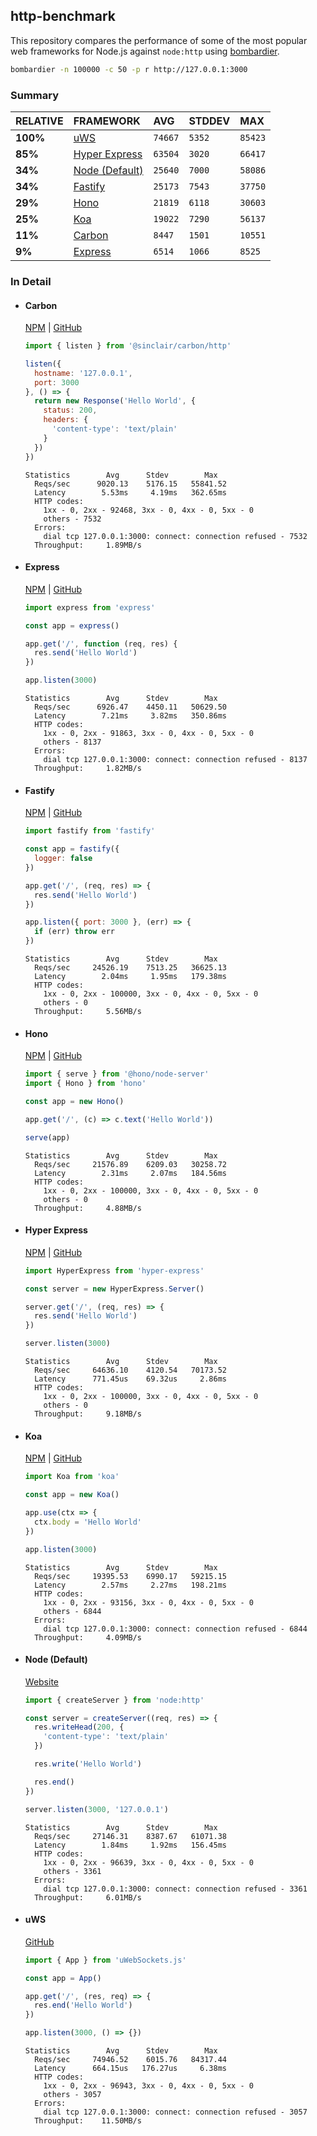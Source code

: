 ## http-benchmark

This repository compares the performance of some of the most popular web frameworks for Node.js against `node:http` using [bombardier](https://github.com/codesenberg/bombardier).

```bash
bombardier -n 100000 -c 50 -p r http://127.0.0.1:3000
```

### Summary

| RELATIVE | FRAMEWORK | AVG | STDDEV | MAX |
| :--- | :--- | :--- | :--- | :--- |
| **100%** | [uWS](#uws) | `74667` | `5352` | `85423` |
| **85%** | [Hyper Express](#hyper-express) | `63504` | `3020` | `66417` |
| **34%** | [Node (Default)](#node-default) | `25640` | `7000` | `58086` |
| **34%** | [Fastify](#fastify) | `25173` | `7543` | `37750` |
| **29%** | [Hono](#hono) | `21819` | `6118` | `30603` |
| **25%** | [Koa](#koa) | `19022` | `7290` | `56137` |
| **11%** | [Carbon](#carbon) | `8447` | `1501` | `10551` |
| **9%** | [Express](#express) | `6514` | `1066` | `8525` |


### In Detail

- #### Carbon
  [NPM](https://npmjs.com/@sinclair/carbon) | [GitHub](https://github.com/sinclairzx81/carbon)
  ```js
  import { listen } from '@sinclair/carbon/http'

  listen({
    hostname: '127.0.0.1',
    port: 3000
  }, () => {
    return new Response('Hello World', {
      status: 200,
      headers: {
        'content-type': 'text/plain'
      }
    })
  })
  ```

  ```
  Statistics        Avg      Stdev        Max
    Reqs/sec      9020.13    5176.15   55841.52
    Latency        5.53ms     4.19ms   362.65ms
    HTTP codes:
      1xx - 0, 2xx - 92468, 3xx - 0, 4xx - 0, 5xx - 0
      others - 7532
    Errors:
      dial tcp 127.0.0.1:3000: connect: connection refused - 7532
    Throughput:     1.89MB/s
  ```

- #### Express
  [NPM](https://npmjs.com/express) | [GitHub](https://github.com/expressjs/express)
  ```js
  import express from 'express'

  const app = express()

  app.get('/', function (req, res) {
    res.send('Hello World')
  })

  app.listen(3000)
  ```

  ```
  Statistics        Avg      Stdev        Max
    Reqs/sec      6926.47    4450.11   50629.50
    Latency        7.21ms     3.82ms   350.86ms
    HTTP codes:
      1xx - 0, 2xx - 91863, 3xx - 0, 4xx - 0, 5xx - 0
      others - 8137
    Errors:
      dial tcp 127.0.0.1:3000: connect: connection refused - 8137
    Throughput:     1.82MB/s
  ```

- #### Fastify
  [NPM](https://npmjs.com/fastify) | [GitHub](https://github.com/fastify/fastify)
  ```js
  import fastify from 'fastify'

  const app = fastify({
    logger: false
  })

  app.get('/', (req, res) => {
    res.send('Hello World')
  })

  app.listen({ port: 3000 }, (err) => {
    if (err) throw err
  })
  ```

  ```
  Statistics        Avg      Stdev        Max
    Reqs/sec     24526.19    7513.25   36625.13
    Latency        2.04ms     1.95ms   179.38ms
    HTTP codes:
      1xx - 0, 2xx - 100000, 3xx - 0, 4xx - 0, 5xx - 0
      others - 0
    Throughput:     5.56MB/s
  ```

- #### Hono
  [NPM](https://npmjs.com/hono) | [GitHub](https://github.com/honojs/hono)
  ```js
  import { serve } from '@hono/node-server'
  import { Hono } from 'hono'

  const app = new Hono()

  app.get('/', (c) => c.text('Hello World'))

  serve(app)
  ```

  ```
  Statistics        Avg      Stdev        Max
    Reqs/sec     21576.89    6209.03   30258.72
    Latency        2.31ms     2.07ms   184.56ms
    HTTP codes:
      1xx - 0, 2xx - 100000, 3xx - 0, 4xx - 0, 5xx - 0
      others - 0
    Throughput:     4.88MB/s
  ```

- #### Hyper Express
  [NPM](https://npmjs.com/hyper-express) | [GitHub](https://github.com/kartikk221/hyper-express)
  ```js
  import HyperExpress from 'hyper-express'

  const server = new HyperExpress.Server()

  server.get('/', (req, res) => {
    res.send('Hello World')
  })

  server.listen(3000)
  ```

  ```
  Statistics        Avg      Stdev        Max
    Reqs/sec     64636.10    4120.54   70173.52
    Latency      771.45us    69.32us     2.86ms
    HTTP codes:
      1xx - 0, 2xx - 100000, 3xx - 0, 4xx - 0, 5xx - 0
      others - 0
    Throughput:     9.18MB/s
  ```

- #### Koa
  [NPM](https://npmjs.com/koa) | [GitHub](https://github.com/koajs/koa)
  ```js
  import Koa from 'koa'

  const app = new Koa()

  app.use(ctx => {
    ctx.body = 'Hello World'
  })

  app.listen(3000)
  ```

  ```
  Statistics        Avg      Stdev        Max
    Reqs/sec     19395.53    6990.17   59215.15
    Latency        2.57ms     2.27ms   198.21ms
    HTTP codes:
      1xx - 0, 2xx - 93156, 3xx - 0, 4xx - 0, 5xx - 0
      others - 6844
    Errors:
      dial tcp 127.0.0.1:3000: connect: connection refused - 6844
    Throughput:     4.09MB/s
  ```

- #### Node (Default)
  [Website](https://nodejs.org/api/http.html)
  ```js
  import { createServer } from 'node:http'

  const server = createServer((req, res) => {
    res.writeHead(200, {
      'content-type': 'text/plain'
    })

    res.write('Hello World')

    res.end()
  })

  server.listen(3000, '127.0.0.1')
  ```

  ```
  Statistics        Avg      Stdev        Max
    Reqs/sec     27146.31    8387.67   61071.38
    Latency        1.84ms     1.92ms   156.45ms
    HTTP codes:
      1xx - 0, 2xx - 96639, 3xx - 0, 4xx - 0, 5xx - 0
      others - 3361
    Errors:
      dial tcp 127.0.0.1:3000: connect: connection refused - 3361
    Throughput:     6.01MB/s
  ```

- #### uWS
  [GitHub](https://github.com/uNetworking/uWebSockets.js)
  ```js
  import { App } from 'uWebSockets.js'

  const app = App()

  app.get('/', (res, req) => {
    res.end('Hello World')
  })

  app.listen(3000, () => {})
  ```

  ```
  Statistics        Avg      Stdev        Max
    Reqs/sec     74946.52    6015.76   84317.44
    Latency      664.15us   176.27us     6.38ms
    HTTP codes:
      1xx - 0, 2xx - 96943, 3xx - 0, 4xx - 0, 5xx - 0
      others - 3057
    Errors:
      dial tcp 127.0.0.1:3000: connect: connection refused - 3057
    Throughput:    11.50MB/s
  ```



